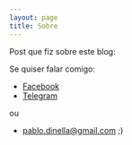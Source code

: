 ```yaml
---
layout: page
title: Sobre
---
```


Post que fiz sobre este blog: 

Se quiser falar comigo:

- [Facebook](https://www.facebook.com/pablordinella)
- [Telegram](https://telegram.me/PabloDinella)

ou

- pablo.dinella@gmail.com ;)
